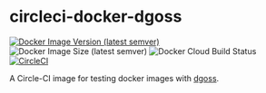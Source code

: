 # circleci-docker-dgoss

[![Docker Image Version (latest semver)](https://img.shields.io/docker/v/particleflux/circleci-docker-dgoss?sort=semver)](https://hub.docker.com/r/particleflux/circleci-docker-dgoss)
![Docker Image Size (latest semver)](https://img.shields.io/docker/image-size/particleflux/circleci-docker-dgoss?sort=semver)
![Docker Cloud Build Status](https://img.shields.io/docker/cloud/build/particleflux/circleci-docker-dgoss)
[![CircleCI](https://circleci.com/gh/particleflux/circleci-docker-dgoss.svg?style=shield&circle-token=eb41ef3b480c3a6d51b158737e6713510d03c39d)](https://circleci.com/gh/particleflux/circleci-docker-dgoss)

A Circle-CI image for testing docker images with [dgoss].

[dgoss]: https://github.com/aelsabbahy/goss/tree/master/extras/dgoss
